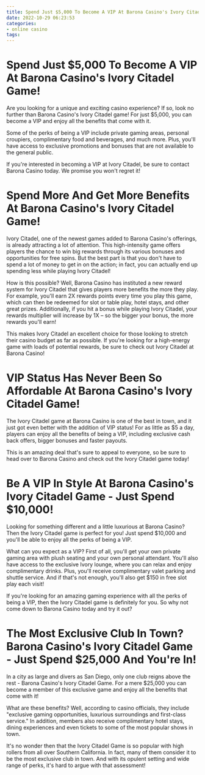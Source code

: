 ```yaml
---
title: Spend Just $5,000 To Become A VIP At Barona Casino's Ivory Citadel Game!
date: 2022-10-29 06:23:53
categories:
- online casino
tags:
---
```



#  Spend Just $5,000 To Become A VIP At Barona Casino's Ivory Citadel Game!

Are you looking for a unique and exciting casino experience? If so, look no further than Barona Casino's Ivory Citadel game! For just $5,000, you can become a VIP and enjoy all the benefits that come with it.

Some of the perks of being a VIP include private gaming areas, personal croupiers, complimentary food and beverages, and much more. Plus, you'll have access to exclusive promotions and bonuses that are not available to the general public.

If you're interested in becoming a VIP at Ivory Citadel, be sure to contact Barona Casino today. We promise you won't regret it!

#  Spend More And Get More Benefits At Barona Casino's Ivory Citadel Game!

Ivory Citadel, one of the newest games added to Barona Casino's offerings, is already attracting a lot of attention. This high-intensity game offers players the chance to win big rewards through its various bonuses and opportunities for free spins. But the best part is that you don't have to spend a lot of money to get in on the action; in fact, you can actually end up spending less while playing Ivory Citadel!

How is this possible? Well, Barona Casino has instituted a new reward system for Ivory Citadel that gives players more benefits the more they play. For example, you'll earn 2X rewards points every time you play this game, which can then be redeemed for slot or table play, hotel stays, and other great prizes. Additionally, if you hit a bonus while playing Ivory Citadel, your rewards multiplier will increase by 1X – so the bigger your bonus, the more rewards you'll earn!

This makes Ivory Citadel an excellent choice for those looking to stretch their casino budget as far as possible. If you're looking for a high-energy game with loads of potential rewards, be sure to check out Ivory Citadel at Barona Casino!

#  VIP Status Has Never Been So Affordable At Barona Casino's Ivory Citadel Game!

The Ivory Citadel game at Barona Casino is one of the best in town, and it just got even better with the addition of VIP status! For as little as $5 a day, players can enjoy all the benefits of being a VIP, including exclusive cash back offers, bigger bonuses and faster payouts.

This is an amazing deal that's sure to appeal to everyone, so be sure to head over to Barona Casino and check out the Ivory Citadel game today!

#  Be A VIP In Style At Barona Casino's Ivory Citadel Game - Just Spend $10,000!

Looking for something different and a little luxurious at Barona Casino? Then the Ivory Citadel game is perfect for you! Just spend $10,000 and you'll be able to enjoy all the perks of being a VIP.

What can you expect as a VIP? First of all, you'll get your own private gaming area with plush seating and your own personal attendant. You'll also have access to the exclusive Ivory lounge, where you can relax and enjoy complimentary drinks. Plus, you'll receive complimentary valet parking and shuttle service. And if that's not enough, you'll also get $150 in free slot play each visit!

If you're looking for an amazing gaming experience with all the perks of being a VIP, then the Ivory Citadel game is definitely for you. So why not come down to Barona Casino today and try it out?

#  The Most Exclusive Club In Town? Barona Casino's Ivory Citadel Game - Just Spend $25,000 And You're In!

In a city as large and divers as San Diego, only one club reigns above the rest - Barona Casino's Ivory Citadel Game. For a mere $25,000 you can become a member of this exclusive game and enjoy all the benefits that come with it!

What are these benefits? Well, according to casino officials, they include "exclusive gaming opportunities, luxurious surroundings and first-class service." In addition, members also receive complimentary hotel stays, dining experiences and even tickets to some of the most popular shows in town.

It's no wonder then that the Ivory Citadel Game is so popular with high rollers from all over Southern California. In fact, many of them consider it to be the most exclusive club in town. And with its opulent setting and wide range of perks, it's hard to argue with that assessment!